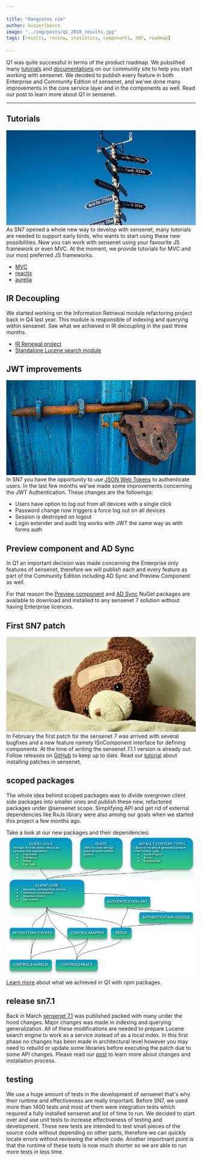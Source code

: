 ```yaml
---

title: "Hangzatos cím"
author: huszerlbence
image: "../img/posts/q1_2018_results.jpg"
tags: [results, review, statistics, components, SN7, roadmap]

---
```


Q1 was quite successful in terms of the product roadmap. We pubslihed many [tutorials](/tutorials/) and [documentations](/docs/) on our community site to help you start working with sensenet. We decided to publish every feature in both Enterprise and Community Edition of sensenet, and we'we done many improvements in the core service layer and in the components as well. Read our post to learn more about Q1 in sensenet.


---

## Tutorials
![tutorials](/img/posts/signpost.jpg "tutorials")
As SN7 opened a whole new way to develop with sensenet, many tutorials are needed to support early birds, who wants to start using these new possibilities.
Now you can work with sensenet using your favourite JS framework or even MVC. At the moment, we provide tutorials for MVC and our most preferred JS frameworks.

- [MVC](/docs/tutorials/starting-out-with-mvc/)
- [reactjs](/docs/tutorials/starting-out-with-reactjs/)
- [aurelia](/docs/tutorials/starting-out-with-aurelia/)


## IR Decoupling
We started working on the Information Retrieval module refactoring project back in Q4 last year. This module is responsible of indexing and querying within sensenet.
See what we achieved in IR decoupling in the past three months.

- [IR Renewal project](https://github.com/SenseNet/sensenet/issues/125)
- [Standalone Lucene search module](https://github.com/SenseNet/sn-search-lucene29)

## JWT improvements
![jwt improvements](/img/posts/lock_jwt.jpg "jwt improvements")
In SN7 you have the opportunity to use [JSON Web Tokens](/docs/tutorials/how-to-use-jwt-in-sn-client-js/) to authenticate users. In the last few months we'we made some improvements concerning the JWT Authentication. These changes are the followings:
- Users have option to log out from all devices with a single click
- Password change now triggers a force log out on all devices
- Session is destroyed on logout
- Login extender and audit log works with JWT the same way as with forms auth

## Preview component and AD Sync

In Q1 an important decision was made concerning the Enterprise only features of sensenet, therefore we will publish each and every feature as part of the Community Edition including AD Sync and Preview Component as well.

For that reason the [Preview component](https://www.nuget.org/packages/SenseNet.Preview/) and [AD Sync](https://www.nuget.org/packages/SenseNet.SyncAD2Portal) NuGet packages are available to download and installed to any sensenet 7 solution without having Enterprise licences.

## First SN7 patch
![sn7 patch](/img/posts/sn_patch_bear.jpg "sn7 patch")
In February the first patch for the sensenet 7 was arrived with several bugfixes and a new feature namely ISnComponent interface for defining components.
At the time of writing the sensenet 7.1.1 version is already out.
Follow releases on [GitHub](https://github.com/SenseNet/sensenet/releases) to keep up to date.
Read our [tutorial](https://community.sensenet.com/blog/2018/02/14/install-patch) about installing patches in sensenet.


## scoped packages

The whole idea behind scoped packages was to divide overgrown client side packages into smaller ones and publish these new, refactored packages under @sensenet scope.
Simplifying API and get rid of external dependencies like RxJs library were also among our goals when we started this project a few months ago.

Take a look at our new packages and their dependencies:
![Scoped packages](/img/posts/scoped-packages-dependencies.png "scoped packages dependencies")
[Learn more](https://community.sensenet.com/blog/2018/02/21/scoped-packages) about what we achieved in Q1 with npm packages.


## release sn7.1
Back in March [sensenet 7.1](https://github.com/SenseNet/sensenet/releases/tag/v7.1.0) was published packed with many under the hood changes. Major changes was made in indexing and querying generalization. All of these modifications are needed to prepare Lucene search engine to work as a service instead of as a local index. In this first phase no changes has been made in architectural level however you may need to rebuild or update some libraries before executing the patch due to some API changes.
Please read our [post](https://community.sensenet.com/blog/2018/03/05/complex-patch) to learn more about changes and installation process.

## testing
We use a huge amount of tests in the development of sensenet that's why their runtime and effectiveness are really important. Before SN7, we used more than 1400 tests and most of them were integration tests which required a fully installed sensenet and lot of time to run. We decided to start over and use unit tests to increase effectiveness of testing and development.
These new tests are intended to test small pieces of the source code without depending on other parts, therefore we can quickly locate errors without reviewing the whole code. Another importnant point is that the runtime of these tests is now much shorter so we are able to run more tests in less time.